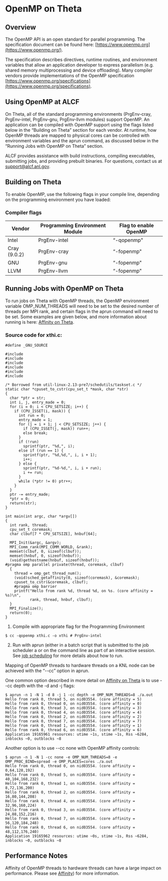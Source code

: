 # OpenMP on Theta
## Overview
The OpenMP API is an open standard for parallel programming. The specification document can be found here: [https://www.openmp.org](https://www.openmp.org/). 

The specification describes directives, runtime routines, and environment variables that allow an application developer to express parallelism (e.g. shared memory multiprocessing and device offloading). Many compiler vendors provide implementations of the OpenMP specification [https://www.openmp.org/specifications](https://www.openmp.org/specifications).

## Using OpenMP at ALCF
On Theta, all of the standard programming environments (PrgEnv-cray, PrgEnv-intel, PrgEnv-gnu, PrgEnv-llvm modules) support OpenMP. An application can be compiled with OpenMP support using the flags listed below in the “Building on Theta” section for each vendor. At runtime, how OpenMP threads are mapped to physical cores can be controlled with environment variables and the aprun command, as discussed below in the “Running Jobs with OpenMP on Theta” section.

ALCF provides assistance with build instructions, compiling executables, submitting jobs, and providing prebuilt binaries. For questions, contact us at [support@alcf.anl.gov](mailto:support@alcf.anl.gov).

## Building on Theta
To enable OpenMP, use the following flags in your compile line, depending on the programming environment you have loaded:

### Compiler flags
| Vendor      | Programming Environment Module | Flag to enable OpenMP |
| ----------- | ----------- | ----------- |
| Intel      | PrgEnv-intel | “-qopenmp"|
| Cray (9.0.2) | PrgEnv-cray| “-fopenmp" |
| GNU    | PrgEnv-gnu | “-fopenmp"|
| LLVM | PrgEnv-llvm | “-fopenmp" |

## Running Jobs with OpenMP on Theta
To run jobs on Theta with OpenMP threads, the OpenMP environment variable OMP_NUM_THREADS will need to be set to the desired number of threads per MPI rank, and certain flags in the aprun command will need to be set. Some examples are given below, and more information about running is here: [Affinity on Theta](/../../affinity-theta.md).

### Source code for xthi.c:
```
#define _GNU_SOURCE
 
#include 
#include 
#include 
#include 
#include 
#include 
 
/* Borrowed from util-linux-2.13-pre7/schedutils/taskset.c */
static char *cpuset_to_cstr(cpu_set_t *mask, char *str)
{
  char *ptr = str;
  int i, j, entry_made = 0;
  for (i = 0; i < CPU_SETSIZE; i++) {
    if (CPU_ISSET(i, mask)) {
      int run = 0;
      entry_made = 1;
      for (j = i + 1; j < CPU_SETSIZE; j++) {
        if (CPU_ISSET(j, mask)) run++;
        else break;
      }
      if (!run)
        sprintf(ptr, "%d,", i);
      else if (run == 1) {
        sprintf(ptr, "%d,%d,", i, i + 1);
        i++;
      } else {
        sprintf(ptr, "%d-%d,", i, i + run);
        i += run;
      }
      while (*ptr != 0) ptr++;
    }
  }
  ptr -= entry_made;
  *ptr = 0;
  return(str);
}
 
int main(int argc, char *argv[])
{
  int rank, thread;
  cpu_set_t coremask;
  char clbuf[7 * CPU_SETSIZE], hnbuf[64];
 
  MPI_Init(&argc, &argv);
  MPI_Comm_rank(MPI_COMM_WORLD, &rank);
  memset(clbuf, 0, sizeof(clbuf));
  memset(hnbuf, 0, sizeof(hnbuf));
  (void)gethostname(hnbuf, sizeof(hnbuf));
#pragma omp parallel private(thread, coremask, clbuf)
  {
    thread = omp_get_thread_num();
    (void)sched_getaffinity(0, sizeof(coremask), &coremask);
    cpuset_to_cstr(&coremask, clbuf);
    #pragma omp barrier
    printf("Hello from rank %d, thread %d, on %s. (core affinity = %s)\n",
           rank, thread, hnbuf, clbuf);
  }
  MPI_Finalize();
  return(0);
}
```

1. Compile with appropriate flag for the Programming Environment
```
$ cc -qopenmp xthi.c -o xthi # PrgEnv-intel
```

2. Run with aprun (either in a batch script that is submitted to the job scheduler a or on the command line as part of an interactive session. See [job scheduling](/../../job-and-queue-scheduling.md) for more details about how to run.

Mapping of OpenMP threads to hardware threads on a KNL node can be achieved with the “--cc” option in aprun.

One common option described in more detail on [Affinity on Theta](/../../affinity-theta.md)  is to use --cc depth with the -d and -j flags:

```
$ aprun -n 1 -N 1 -d 8 -j 1 -cc depth -e OMP_NUM_THREADS=8 ./a.out
Hello from rank 0, thread 5, on nid03554. (core affinity = 5)
Hello from rank 0, thread 0, on nid03554. (core affinity = 0)
Hello from rank 0, thread 3, on nid03554. (core affinity = 3)
Hello from rank 0, thread 4, on nid03554. (core affinity = 4)
Hello from rank 0, thread 2, on nid03554. (core affinity = 2)
Hello from rank 0, thread 7, on nid03554. (core affinity = 7)
Hello from rank 0, thread 1, on nid03554. (core affinity = 1)
Hello from rank 0, thread 6, on nid03554. (core affinity = 6)
Application 19165961 resources: utime ~1s, stime ~1s, Rss ~6284, inblocks ~0, outblocks ~8
```

Another option is to use --cc none with OpenMP affinity controls:

```
$ aprun -n 1 -N 1 -cc none -e OMP_NUM_THREADS=8 -e OMP_PROC_BIND=spread -e OMP_PLACES=cores ./a.out
Hello from rank 0, thread 0, on nid03554. (core affinity = 0,64,128,192)
Hello from rank 0, thread 5, on nid03554. (core affinity = 40,104,168,232)
Hello from rank 0, thread 1, on nid03554. (core affinity = 8,72,136,200)
Hello from rank 0, thread 2, on nid03554. (core affinity = 16,80,144,208)
Hello from rank 0, thread 4, on nid03554. (core affinity = 32,96,160,224)
Hello from rank 0, thread 3, on nid03554. (core affinity = 24,88,152,216)
Hello from rank 0, thread 7, on nid03554. (core affinity = 56,120,184,248)
Hello from rank 0, thread 6, on nid03554. (core affinity = 48,112,176,240)
Application 19165962 resources: utime ~0s, stime ~1s, Rss ~6284, inblocks ~0, outblocks ~8
```

## Performance Notes
Affinity of OpenMP threads to hardware threads can have a large impact on performance. Please see [Affinity](https://github.com/argonne-lcf/alcf-userguide/blob/main/docs/theta/queueing-and-running-jobs/affinity-theta.md)) for more information.


